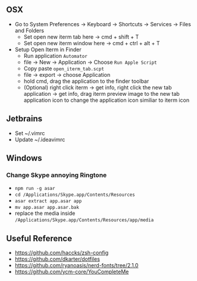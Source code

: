 
## OSX
- Go to System Preferences -> Keyboard -> Shortcuts -> Services -> Files and Folders
    - Set open new iterm tab here -> cmd + shift + T
    - Set open new iterm window here -> cmd + ctrl + alt + T
- Setup Open Iterm in Finder 
    - Run application `Automator`
    - file -> New -> Application -> Choose `Run Apple Script`
    - Copy paste `open_iterm_tab.scpt`
    - file -> export -> choose Application
    - hold cmd, drag the application to the finder toolbar
    - (Optional) right click iterm -> get info, right click the new tab application -> get info, drag iterm preview image to the new tab application icon to change the application icon similiar to iterm icon

## Jetbrains 
- Set ~/.vimrc
- Update ~/.ideavimrc

## Windows
### Change Skype annoying Ringtone
- `npm run -g asar`
- `cd /Applications/Skype.app/Contents/Resources`
- `asar extract app.asar app`
- `mv app.asar app.asar.bak`
- replace the media inside `/Applications/Skype.app/Contents/Resources/app/media`


## Useful Reference

- https://github.com/haccks/zsh-config
- https://github.com/dkarter/dotfiles
- https://github.com/ryanoasis/nerd-fonts/tree/2.1.0
- https://github.com/ycm-core/YouCompleteMe